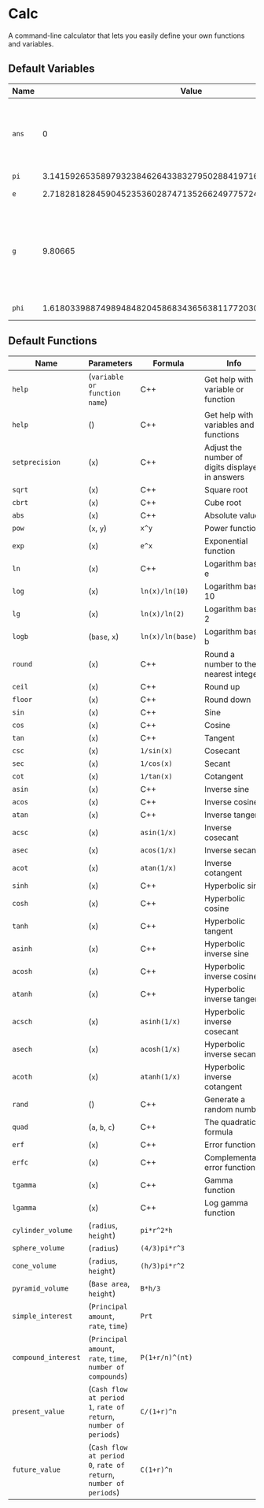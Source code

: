 # Calc

A command-line calculator that lets you easily define your own functions and variables.

## Default Variables
| Name | Value | Info |
| ---- | ----- | ---- |
| `ans` | 0 | Automatically changes to the latest answer that is not an error message. |
| `pi` | 3.141592653589793238462643383279502884197169399375105820974 | |
| `e` | 2.718281828459045235360287471352662497757247093699959574966 | Euler's number |
| `g` | 9.80665 | The acceleration due to gravity near Earth's surface, in meters per second squared. |
| `phi` | 1.618033988749894848204586834365638117720309179805762862135 | The Golden Ratio |

## Default Functions
| Name | Parameters | Formula | Info |
| ---- | ---------- | ------- | ---- |
| `help` | (`variable or function name`) | C++ | Get help with a variable or function |
| `help` | () | C++ | Get help with all variables and functions |
| `setprecision` | (`x`) | C++ | Adjust the number of digits displayed in answers |
| `sqrt` | (`x`) | C++ | Square root |
| `cbrt` | (`x`) | C++ | Cube root|
| `abs` | (`x`) | C++ | Absolute value |
| `pow` | (`x`, `y`) | `x^y` | Power function |
| `exp` | (`x`) | `e^x` | Exponential function |
| `ln` | (`x`) | C++ | Logarithm base e |
| `log` | (`x`) | `ln(x)/ln(10)` | Logarithm base 10 |
| `lg` | (`x`) | `ln(x)/ln(2)` | Logarithm base 2 |
| `logb` | (`base`, `x`) | `ln(x)/ln(base)` | Logarithm base b |
| `round` | (`x`) | C++ | Round a number to the nearest integer |
| `ceil` | (`x`) | C++ | Round up |
| `floor` | (`x`) | C++ | Round down |
| `sin` | (`x`) | C++ | Sine |
| `cos` | (`x`) | C++ | Cosine |
| `tan` | (`x`) | C++ | Tangent |
| `csc` | (`x`) | `1/sin(x)` | Cosecant |
| `sec` | (`x`) | `1/cos(x)` | Secant |
| `cot` | (`x`) | `1/tan(x)` | Cotangent |
| `asin` | (`x`) | C++ | Inverse sine |
| `acos` | (`x`) | C++ | Inverse cosine |
| `atan` | (`x`) | C++ | Inverse tangent |
| `acsc` | (`x`) | `asin(1/x)` | Inverse cosecant |
| `asec` | (`x`) | `acos(1/x)` | Inverse secant |
| `acot` | (`x`) | `atan(1/x)` | Inverse cotangent |
| `sinh` | (`x`) | C++ | Hyperbolic sine |
| `cosh` | (`x`) | C++ | Hyperbolic cosine |
| `tanh` | (`x`) | C++ | Hyperbolic tangent |
| `asinh` | (`x`) | C++ | Hyperbolic inverse sine |
| `acosh` | (`x`) | C++ | Hyperbolic inverse cosine |
| `atanh` | (`x`) | C++ | Hyperbolic inverse tangent |
| `acsch` | (`x`) | `asinh(1/x)` | Hyperbolic inverse cosecant |
| `asech` | (`x`) | `acosh(1/x)` | Hyperbolic inverse secant |
| `acoth` | (`x`) | `atanh(1/x)` | Hyperbolic inverse cotangent |
| `rand` | () | C++ | Generate a random number |
| `quad` | (`a`, `b`, `c`) | C++ | The quadratic formula |
| `erf` | (`x`) | C++ | Error function |
| `erfc` | (`x`) | C++ | Complementary error function |
| `tgamma` | (`x`) | C++ | Gamma function |
| `lgamma` | (`x`) | C++ | Log gamma function |
| `cylinder_volume` | (`radius`, `height`) | `pi*r^2*h` | |
| `sphere_volume` | (`radius`) | `(4/3)pi*r^3` | |
| `cone_volume` | (`radius`, `height`) | `(h/3)pi*r^2` | |
| `pyramid_volume` | (`Base area`, `height`) | `B*h/3` | |
| `simple_interest` | (`Principal amount`, `rate`, `time`) | `Prt` | |
| `compound_interest` | (`Principal amount`, `rate`, `time`, `number of compounds`) | `P(1+r/n)^(nt)` | |
| `present_value` | (`Cash flow at period 1`, `rate of return`, `number of periods`) | `C/(1+r)^n` | |
| `future_value` | (`Cash flow at period 0`, `rate of return`, `number of periods`) | `C(1+r)^n` | |
